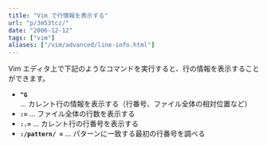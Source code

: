 ```yaml
---
title: "Vim で行情報を表示する"
url: "p/3m53tcz/"
date: "2006-12-12"
tags: ["vim"]
aliases: ["/vim/advanced/line-info.html"]
---
```


Vim エディタ上で下記のようなコマンドを実行すると、行の情報を表示することができます。

- **`^G`** ... カレント行の情報を表示する（行番号、ファイル全体の相対位置など）
- **`:=`** ... ファイル全体の行数を表示する
- **`:.=`** ... カレント行の行番号を表示する
- **`:/pattern/ =`** ... パターンに一致する最初の行番号を調べる

